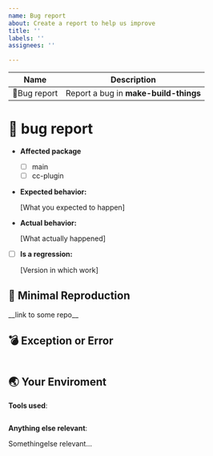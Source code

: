 ```yaml
---
name: Bug report
about: Create a report to help us improve
title: ''
labels: ''
assignees: ''

---
```


| Name                       | Description               |
| -------------------------- | --------------------------|
| &#x1F41D;Bug report       | Report a bug in __make-build-things__    |

# &#x1F41D; bug report

- **Affected package**
  - [ ] main
  - [ ] cc-plugin

- **Expected behavior:**

    [What you expected to happen]

- **Actual behavior:**

    [What actually happened]

- [ ] **Is a regression:**

    [Version in which work]

## &#x1F50E; Minimal Reproduction

<!--
Create and share minimal reproduction of the issue
-->
<!-- Edit --> __link to some repo__

## &#x1F4A3; Exception or Error

<!-- If the issue have and exception error past below -->
```code
```

## &#x1F30F; Your Enviroment

**Tools used**:

```code
```

**Anything else relevant**:

Somethingelse relevant...
